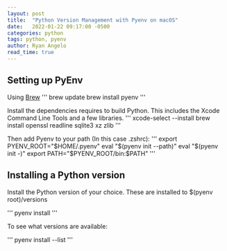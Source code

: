 ```yaml
---
layout: post
title:  "Python Version Management with Pyenv on macOS"
date:   2022-01-22 09:17:00 -0500
categories: python
tags: python, pyenv
author: Ryan Angelo
read_time: true
---
```


## Setting up PyEnv

Using [Brew](https://brew.sh/)
'''
brew update
brew install pyenv
'''

Install the dependencies requires to build Python.
This includes the Xcode Command Line Tools and a few libraries.
'''
xcode-select --install
brew install openssl readline sqlite3 xz zlib
'''

Then add Pyenv to your path (In this case .zshrc):
'''
export PYENV_ROOT="$HOME/.pyenv"
eval "$(pyenv init --path)"
eval "$(pyenv init -)"
export PATH="$PYENV_ROOT/bin:$PATH"
'''

## Installing a Python version

Install the Python version of your choice.
These are installed to $(pyenv root)/versions

'''
pyenv install <version number>
'''

To see what versions are available:

'''
pyenv install --list
'''
